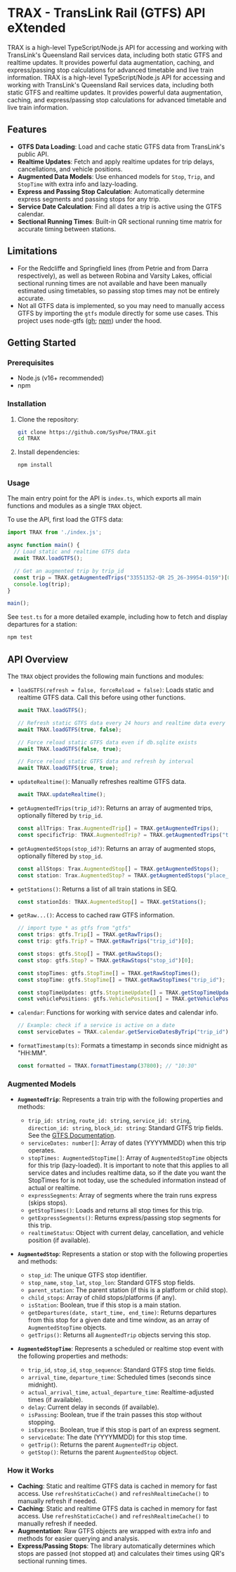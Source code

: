 
# TRAX - TransLink Rail (GTFS) API eXtended

TRAX is a high-level TypeScript/Node.js API for accessing and working with TransLink's Queensland Rail services data, including both static GTFS and realtime updates. It provides powerful data augmentation, caching, and express/passing stop calculations for advanced timetable and live train information.
TRAX is a high-level TypeScript/Node.js API for accessing and working with TransLink's Queensland Rail services data, including both static GTFS and realtime updates. It provides powerful data augmentation, caching, and express/passing stop calculations for advanced timetable and live train information.


## Features

- **GTFS Data Loading**: Load and cache static GTFS data from TransLink's public API.
- **Realtime Updates**: Fetch and apply realtime updates for trip delays, cancellations, and vehicle positions.
- **Augmented Data Models**: Use enhanced models for `Stop`, `Trip`, and `StopTime` with extra info and lazy-loading.
- **Express and Passing Stop Calculation**: Automatically determine express segments and passing stops for any trip.
- **Service Date Calculation**: Find all dates a trip is active using the GTFS calendar.
- **Sectional Running Times**: Built-in QR sectional running time matrix for accurate timing between stations.


## Limitations

- For the Redcliffe and Springfield lines (from Petrie and from Darra respectively), as well as between Robina and Varsity Lakes, official sectional running times are not available and have been manually estimated using timetables, so passing stop times may not be entirely accurate.
- Not all GTFS data is implemented, so you may need to manually access GTFS by importing the `gtfs` module directly for some use cases. This project uses node-gtfs ([gh](https://github.com/blinktaginc/node-gtfs); [npm](https://www.npmjs.com/package/gtfs)) under the hood.


## Getting Started

### Prerequisites

- Node.js (v16+ recommended)
- npm

### Installation

1. Clone the repository:
   ```bash
   git clone https://github.com/SysPoe/TRAX.git
   cd TRAX
   ```
2. Install dependencies:
   ```bash
   npm install
   ```

### Usage

The main entry point for the API is `index.ts`, which exports all main functions and modules as a single `TRAX` object.

To use the API, first load the GTFS data:

```typescript
import TRAX from './index.js';

async function main() {
  // Load static and realtime GTFS data
  await TRAX.loadGTFS();

  // Get an augmented trip by trip_id
  const trip = TRAX.getAugmentedTrips("33551352-QR 25_26-39954-D159")[0];
  console.log(trip);
}

main();
```

See `test.ts` for a more detailed example, including how to fetch and display departures for a station:

```bash
npm test
```



## API Overview

The `TRAX` object provides the following main functions and modules:

- `loadGTFS(refresh = false, forceReload = false)`: Loads static and realtime GTFS data. Call this before using other functions.
  ```typescript
  await TRAX.loadGTFS();
  
  // Refresh static GTFS data every 24 hours and realtime data every 60 seconds:
  await TRAX.loadGTFS(true, false);

  // Force reload static GTFS data even if db.sqlite exists
  await TRAX.loadGTFS(false, true);

  // Force reload static GTFS data and refresh by interval
  await TRAX.loadGTFS(true, true);
  ```

- `updateRealtime()`: Manually refreshes realtime GTFS data.
  ```typescript
  await TRAX.updateRealtime();
  ```

- `getAugmentedTrips(trip_id?)`: Returns an array of augmented trips, optionally filtered by `trip_id`.
  ```typescript
  const allTrips: Trax.AugmentedTrip[] = TRAX.getAugmentedTrips();
  const specificTrip: TRAX.AugmentedTrip? = TRAX.getAugmentedTrips("trip_id")[0];
  ```

- `getAugmentedStops(stop_id?)`: Returns an array of augmented stops, optionally filtered by `stop_id`.
  ```typescript
  const allStops: Trax.AugmentedStop[] = TRAX.getAugmentedStops();
  const station: Trax.AugmentedStop? = TRAX.getAugmentedStops("place_romsta")[0];
  ```

- `getStations()`: Returns a list of all train stations in SEQ.
  ```typescript
  const stationIds: TRAX.AugmentedStop[] = TRAX.getStations();
  ```

- `getRaw...()`: Access to cached raw GTFS information.
  ```typescript
  // import type * as gtfs from "gtfs"
  const trips: gtfs.Trip[] = TRAX.getRawTrips();
  const trip: gtfs.Trip? = TRAX.getRawTrips("trip_id")[0];

  const stops: gtfs.Stop[] = TRAX.getRawStops();
  const stop: gtfs.Stop? = TRAX.getRawStops("stop_id")[0];

  const stopTimes: gtfs.StopTime[] = TRAX.getRawStopTimes();
  const stopTime: gtfs.StopTime[] = TRAX.getRawStopTimes("trip_id");

  const stopTimeUpdates: gtfs.StoptimeUpdate[] = TRAX.getStopTimeUpdates();
  const vehiclePositions: gtfs.VehiclePosition[] = TRAX.getVehiclePositions();  
  ```

- `calendar`: Functions for working with service dates and calendar info.
  ```typescript
  // Example: check if a service is active on a date
  const serviceDates = TRAX.calendar.getServiceDatesByTrip("trip_id")
  ```

- `formatTimestamp(ts)`: Formats a timestamp in seconds since midnight as "HH:MM".
  ```typescript
  const formatted = TRAX.formatTimestamp(37800); // "10:30"
  ```

### Augmented Models

- **`AugmentedTrip`**: Represents a train trip with the following properties and methods:
  - `trip_id: string`, `route_id: string`, `service_id: string`, `direction_id: string`, `block_id: string`: Standard GTFS trip fields. See the [GTFS Documentation](https://gtfs.org/documentation/overview/).
  - `serviceDates: number[]`: Array of dates (YYYYMMDD) when this trip operates.
  - `stopTimes: AugmentedStopTime[]`: Array of `AugmentedStopTime` objects for this trip (lazy-loaded). It is important to note that this applies to all service dates and includes realtime data, so if the date you want the StopTimes for is not today, use the scheduled information instead of actual or realtime.
  - `expressSegments`: Array of segments where the train runs express (skips stops).
  - `getStopTimes()`: Loads and returns all stop times for this trip.
  - `getExpressSegments()`: Returns express/passing stop segments for this trip.
  - `realtimeStatus`: Object with current delay, cancellation, and vehicle position (if available).

- **`AugmentedStop`**: Represents a station or stop with the following properties and methods:
  - `stop_id`: The unique GTFS stop identifier.
  - `stop_name`, `stop_lat`, `stop_lon`: Standard GTFS stop fields.
  - `parent_station`: The parent station (if this is a platform or child stop).
  - `child_stops`: Array of child stops/platforms (if any).
  - `isStation`: Boolean, true if this stop is a main station.
  - `getDepartures(date, start_time, end_time)`: Returns departures from this stop for a given date and time window, as an array of `AugmentedStopTime` objects.
  - `getTrips()`: Returns all `AugmentedTrip` objects serving this stop.

- **`AugmentedStopTime`**: Represents a scheduled or realtime stop event with the following properties and methods:
  - `trip_id`, `stop_id`, `stop_sequence`: Standard GTFS stop time fields.
  - `arrival_time`, `departure_time`: Scheduled times (seconds since midnight).
  - `actual_arrival_time`, `actual_departure_time`: Realtime-adjusted times (if available).
  - `delay`: Current delay in seconds (if available).
  - `isPassing`: Boolean, true if the train passes this stop without stopping.
  - `isExpress`: Boolean, true if this stop is part of an express segment.
  - `serviceDate`: The date (YYYYMMDD) for this stop time.
  - `getTrip()`: Returns the parent `AugmentedTrip` object.
  - `getStop()`: Returns the parent `AugmentedStop` object.

### How it Works

- **Caching**: Static and realtime GTFS data is cached in memory for fast access. Use `refreshStaticCache()` and `refreshRealtimeCache()` to manually refresh if needed.
- **Caching**: Static and realtime GTFS data is cached in memory for fast access. Use `refreshStaticCache()` and `refreshRealtimeCache()` to manually refresh if needed.
- **Augmentation**: Raw GTFS objects are wrapped with extra info and methods for easier querying and analysis.
- **Express/Passing Stops**: The library automatically determines which stops are passed (not stopped at) and calculates their times using QR's sectional running times.